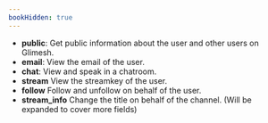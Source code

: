 ```yaml
---
bookHidden: true
---
```


 - **public**: Get public information about the user and other users on Glimesh.
 - **email**: View the email of the user.
 - **chat**: View and speak in a chatroom.
 - **stream** View the streamkey of the user.
 - **follow** Follow and unfollow on behalf of the user.
 - **stream_info** Change the title on behalf of the channel. (Will be expanded to cover more fields)

